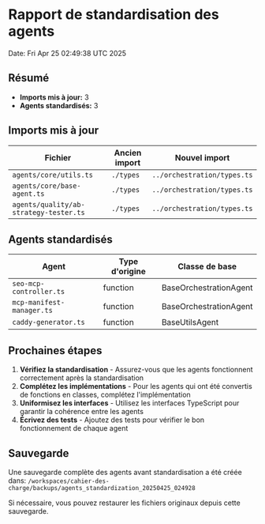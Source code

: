 # Rapport de standardisation des agents

Date: Fri Apr 25 02:49:38 UTC 2025

## Résumé

- **Imports mis à jour:** 3
- **Agents standardisés:** 3

## Imports mis à jour

| Fichier | Ancien import | Nouvel import |
|---------|--------------|--------------|
| `agents/core/utils.ts` | `./types` | `../orchestration/types.ts` |
| `agents/core/base-agent.ts` | `./types` | `../orchestration/types.ts` |
| `agents/quality/ab-strategy-tester.ts` | `./types` | `../orchestration/types.ts` |

## Agents standardisés

| Agent | Type d'origine | Classe de base |
|-------|----------------|----------------|
| `seo-mcp-controller.ts` | function | BaseOrchestrationAgent |
| `mcp-manifest-manager.ts` | function | BaseOrchestrationAgent |
| `caddy-generator.ts` | function | BaseUtilsAgent |

## Prochaines étapes

1. **Vérifiez la standardisation** - Assurez-vous que les agents fonctionnent correctement après la standardisation
2. **Complétez les implémentations** - Pour les agents qui ont été convertis de fonctions en classes, complétez l'implémentation
3. **Uniformisez les interfaces** - Utilisez les interfaces TypeScript pour garantir la cohérence entre les agents
4. **Écrivez des tests** - Ajoutez des tests pour vérifier le bon fonctionnement de chaque agent

## Sauvegarde

Une sauvegarde complète des agents avant standardisation a été créée dans: `/workspaces/cahier-des-charge/backups/agents_standardization_20250425_024928`

Si nécessaire, vous pouvez restaurer les fichiers originaux depuis cette sauvegarde.
